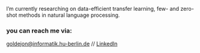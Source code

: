 I’m currently researching on data-efficient transfer learning, few- and zero-shot methods in natural language processing.

### you can reach me via:
[goldejon@informatik.hu-berlin.de](mailto:goldejon@informatik.hu-berlin.de) // [LinkedIn](https://www.linkedin.com/in/jonasgolde/)
